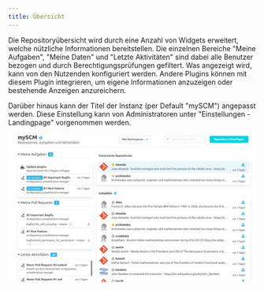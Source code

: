 ```yaml
---
title: Übersicht
---
```


Die Repositoryübersicht wird durch eine Anzahl von Widgets erweitert, welche nützliche Informationen bereitstellen.
Die einzelnen Bereiche "Meine Aufgaben", "Meine Daten" und "Letzte Aktivitäten" sind dabei alle Benutzer bezogen und durch Berechtigungsprüfungen gefiltert.
Was angezeigt wird, kann von den Nutzenden konfiguriert werden. Andere Plugins können mit diesem Plugin integrieren, um eigene Informationen
anzuzeigen oder bestehende Anzeigen anzureichern.

Darüber hinaus kann der Titel der Instanz (per Default "mySCM") angepasst werden. Diese Einstellung kann von
Administratoren unter "Einstellungen - Landingpage" vorgenommen werden.

![Übersicht](assets/overview.png)
